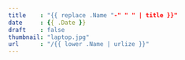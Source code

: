 ```yaml
---
title    : "{{ replace .Name "-" " " | title }}"
date     : {{ .Date }}
draft    : false
thumbnail: "laptop.jpg"
url      : "/{{ lower .Name | urlize }}"
---
```


